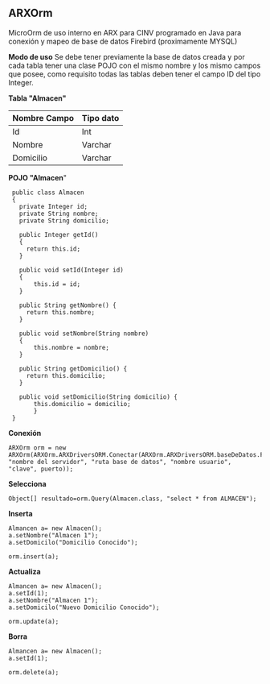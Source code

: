 ## **ARXOrm**

MicroOrm de uso interno en ARX para CINV programado en Java para conexión y mapeo de base de datos Firebird (proximamente MYSQL)

**Modo de uso** 
Se debe tener previamente la base de datos creada y por cada tabla tener una clase POJO con el mismo nombre y los mismo campos que posee, como requisito todas las tablas deben tener el campo ID del tipo Integer.

**Tabla "Almacen"**

Nombre Campo |Tipo dato
-- | --
|   Id               |   Int      |
|   Nombre           |   Varchar  |
|   Domicilio        |   Varchar  |

**POJO "Almacen**"

~~~
 public class Almacen
 {
   private Integer id;
   private String nombre;
   private String domicilio;
   
   public Integer getId()
   {
     return this.id;
   }
   
   public void setId(Integer id) 
   { 
	   this.id = id; 
   }
   
   public String getNombre() {
     return this.nombre;
   }
   
   public void setNombre(String nombre)
   { 
	   this.nombre = nombre; 
   }
   
   public String getDomicilio() {
     return this.domicilio;
   }
   
   public void setDomicilio(String domicilio) { 
	   this.domicilio = domicilio;
	   }
 }
~~~

**Conexión**
~~~
ARXOrm orm = new ARXOrm(ARXOrm.ARXDriversORM.Conectar(ARXOrm.ARXDriversORM.baseDeDatos.FIREBIRD, "nombre del servidor", "ruta base de datos", "nombre usuario", "clave", puerto));
~~~
**Selecciona**
~~~
Object[] resultado=orm.Query(Almacen.class, "select * from ALMACEN");  
~~~

**Inserta**
~~~
Almancen a= new Almacen();
a.setNombre("Almacen 1");
a.setDomicilo("Domicilio Conocido");

orm.insert(a);
~~~

**Actualiza**
~~~
Almancen a= new Almacen();
a.setId(1);
a.setNombre("Almacen 1");
a.setDomicilo("Nuevo Domicilio Conocido");

orm.update(a);
~~~

**Borra**
~~~
Almancen a= new Almacen();
a.setId(1);

orm.delete(a);
~~~
